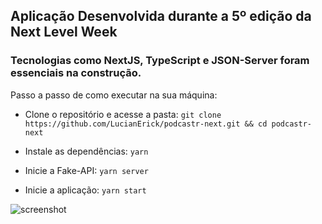 ## Aplicação Desenvolvida durante a 5º edição da Next Level Week

### Tecnologias como NextJS, TypeScript e JSON-Server foram essenciais na construção.

Passo a passo de como executar na sua máquina:

- Clone o repositório e acesse a pasta:
``` git clone https://github.com/LucianErick/podcastr-next.git && cd podcastr-next ```

- Instale as dependências:
``` yarn ```

- Inicie a Fake-API:
``` yarn server ```

- Inicie a aplicação:
``` yarn start ```

![screenshot]("https://raw.githubusercontent.com/LucianErick/podcastr-next/main/podcastr.png")
